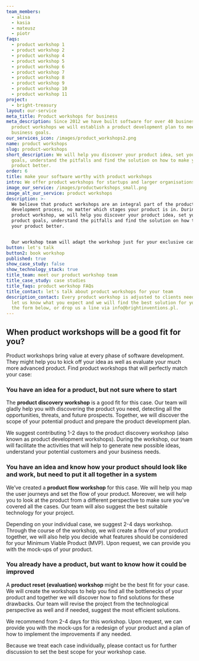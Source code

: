 ```yaml
---
team_members:
  - alisa
  - kasia
  - mateusz
  - piotr
faqs:
  - product workshop 1
  - product workshop 2
  - product workshop 4
  - product workshop 5
  - product workshop 6
  - product workshop 7
  - product workshop 8
  - product workshop 9
  - product workshop 10
  - product workshop 11
project:
  - bright-treasury
layout: our-service
meta_title: Product workshops for business
meta_description: Since 2012 we have built software for over 40 businesses. At
  product workshops we will establish a product development plan to meet your
  business goals.
our_services_icon: /images/product_workshops2.png
name: product workshops
slug: product-workshops
short_description: We will help you discover your product idea, set your product
  goals, understand the pitfalls and find the solution on how to make your
  product better.
order: 6
title: make your software worthy with product workshops
intro: We offer product workshops for startups and larger organisations.
image_our_service: /images/productworkshops_small.png
image_alt_our_service: product workshops
description: >-
  We believe that product workshops are an integral part of the product
  development process, no matter which stages your product is in. During the
  product workshop, we will help you discover your product idea, set your
  product goals, understand the pitfalls and find the solution on how to make
  your product better. 


  Our workshop team will adapt the workshop just for your exclusive case and adjust the whole process for your individual needs. **Due to the global pandemic situation, we offer online workshops as well.**
button: let's talk
button2: book workshop
published: true
show_case_study: false
show_technology_stack: true
title_team: meet our product workshop team
title_case_study: case studies
title_faqs: product workshop FAQs
title_contact: let's talk about product workshops for your team
description_contact: Every product workshop is adjusted to clients needs. Just
  let us know what you expect and we will find the best solution for you! Fill
  the form below, or drop us a line via info@brightinventions.pl.
---
```

## When product workshops will be a good fit for you?

Product workshops bring value at every phase of software development. They might help you to kick off your idea as well as evaluate your much more advanced product. Find product workshops that will perfectly match your case:

### You have an idea for a product, but not sure where to start

The **product discovery workshop** is a good fit for this case. Our team will gladly help you with discovering the product you need, detecting all the opportunities, threats, and future prospects. Together, we will discover the scope of your potential product and prepare the product development plan.

We suggest contributing 1-2 days to the product discovery workshop (also known as product development workshops). During the workshop, our team will facilitate the activities that will help to generate new possible ideas, understand your potential customers and your business needs. 

### You have an idea and know how your product should look like and work, but need to put it all together in a system

We’ve created a **product flow workshop** for this case. We will help you map the user journeys and set the flow of your product. Moreover, we will help you to look at the product from a different perspective to make sure you’ve covered all the cases. Our team will also suggest the best suitable technology for your project.

Depending on your individual case, we suggest 2-4 days workshop. Through the course of the workshop, we will create a flow of your product together, we will also help you decide what features should be considered for your Minimum Viable Product (MVP). Upon request, we can provide you with the mock-ups of your product.

### You already have a product, but want to know how it could be improved

A **product reset (evaluation) workshop** might be the best fit for your case. We will create the workshops to help you find all the bottlenecks of your product and together we will discover how to find solutions for these drawbacks. Our team will revise the project from the technological perspective as well and if needed, suggest the most efficient solutions. 

We recommend from 2-4 days for this workshop. Upon request, we can provide you with the mock-ups for a redesign of your product and a plan of how to implement the improvements if any needed.

Because we treat each case individually, please contact us for further discussion to set the best scope for your workshop case.